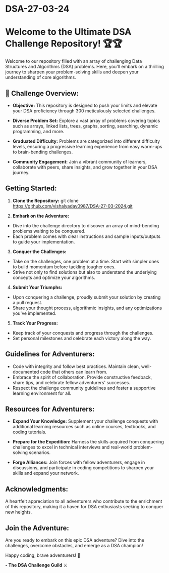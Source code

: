 # DSA-27-03-24
# Welcome to the Ultimate DSA Challenge Repository! 🏆🏆

Welcome to our repository filled with an array of challenging Data Structures and Algorithms (DSA) problems. Here, you'll embark on a thrilling journey to sharpen your problem-solving skills and deepen your understanding of core algorithms.

## 🚀 Challenge Overview:

- **Objective:** This repository is designed to push your limits and elevate your DSA proficiency through 300 meticulously selected challenges.
  
- **Diverse Problem Set:** Explore a vast array of problems covering topics such as arrays, linked lists, trees, graphs, sorting, searching, dynamic programming, and more.

- **Graduated Difficulty:** Problems are categorized into different difficulty levels, ensuring a progressive learning experience from easy warm-ups to brain-bending challenges.

- **Community Engagement:** Join a vibrant community of learners, collaborate with peers, share insights, and grow together in your DSA journey.

## Getting Started:

1. **Clone the Repository:**
git clone https://github.com/vishalyadav0987/DSA-27-03-2024.git

2. **Embark on the Adventure:**
- Dive into the challenge directory to discover an array of mind-bending problems waiting to be conquered.
- Each problem comes with clear instructions and sample inputs/outputs to guide your implementation.

3. **Conquer the Challenges:**
- Take on the challenges, one problem at a time. Start with simpler ones to build momentum before tackling tougher ones.
- Strive not only to find solutions but also to understand the underlying concepts and optimize your algorithms.

4. **Submit Your Triumphs:**
- Upon conquering a challenge, proudly submit your solution by creating a pull request.
- Share your thought process, algorithmic insights, and any optimizations you've implemented.

5. **Track Your Progress:**
- Keep track of your conquests and progress through the challenges.
- Set personal milestones and celebrate each victory along the way.

## Guidelines for Adventurers:

- Code with integrity and follow best practices. Maintain clean, well-documented code that others can learn from.
- Embrace the spirit of collaboration. Provide constructive feedback, share tips, and celebrate fellow adventurers' successes.
- Respect the challenge community guidelines and foster a supportive learning environment for all.

## Resources for Adventurers:

- **Expand Your Knowledge:** Supplement your challenge conquests with additional learning resources such as online courses, textbooks, and coding tutorials.

- **Prepare for the Expedition:** Harness the skills acquired from conquering challenges to excel in technical interviews and real-world problem-solving scenarios.

- **Forge Alliances:** Join forces with fellow adventurers, engage in discussions, and participate in coding competitions to sharpen your skills and expand your network.

## Acknowledgments:

A heartfelt appreciation to all adventurers who contribute to the enrichment of this repository, making it a haven for DSA enthusiasts seeking to conquer new heights.

## Join the Adventure:

Are you ready to embark on this epic DSA adventure? Dive into the challenges, overcome obstacles, and emerge as a DSA champion!

Happy coding, brave adventurers! 🌟

**- The DSA Challenge Guild** ⚔️

